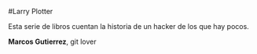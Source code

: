 #Larry Plotter

Esta serie de libros cuentan la historia de un hacker de los que hay pocos.

**Marcos Gutierrez**, git lover